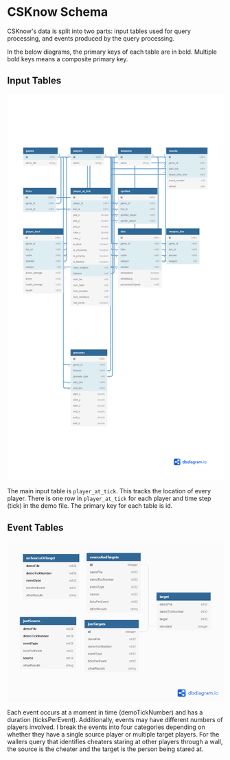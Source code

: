 # CSKnow Schema
CSKnow's data is split into two parts: input tables used for query processing,
and events produced by the query processing.

In the below diagrams, the primary keys of each table are in bold.
Multiple bold keys means a composite primary key.

## Input Tables
![](csknow_data_schema_v3.png)

The main input table is `player_at_tick`. This tracks the location of every player.
There is one row in `player_at_tick` for each player and time step (tick) in the demo file.
The primary key for each table is id.

## Event Tables
![](schema_events.png)

Each event occurs at a moment in time (demoTickNumber) and has a duration (ticksPerEvent).
Additionally, events may have different numbers of players involved.
I break the events into four categories depending on whether they have a single 
source player or multiple target players.
For the wallers query that identifies cheaters staring at other players
through a wall, the source is the cheater and the target is the person being stared at.

